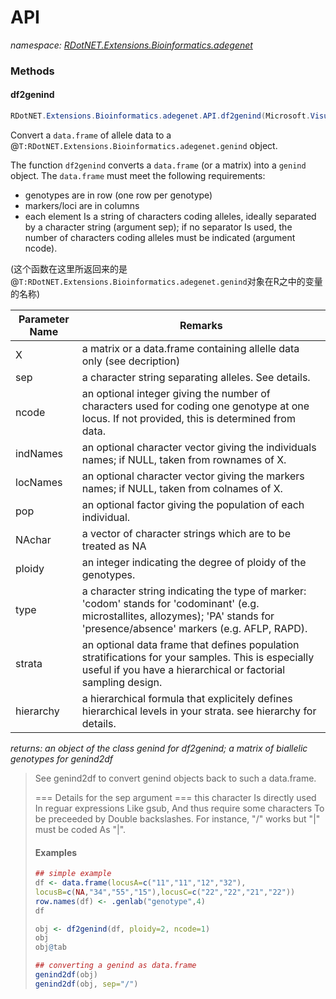 ﻿# API
_namespace: [RDotNET.Extensions.Bioinformatics.adegenet](./index.md)_





### Methods

#### df2genind
```csharp
RDotNET.Extensions.Bioinformatics.adegenet.API.df2genind(Microsoft.VisualBasic.Data.csv.DocumentStream.File,System.String,System.String,System.String[],System.String[],System.String,System.String,System.Int32,System.String,System.String,System.String)
```
Convert a ``data.frame`` of allele data to a @``T:RDotNET.Extensions.Bioinformatics.adegenet.genind`` object.
 
 The function ``df2genind`` converts a ``data.frame`` (or a matrix) into a ``genind`` object. The ``data.frame`` must meet the following requirements:
 
 - genotypes are in row (one row per genotype)
 - markers/loci are in columns
 - each element Is a string of characters coding alleles, ideally separated by a character string (argument sep); if no separator Is used, the number of characters coding alleles must be indicated (argument ncode).
 
 (这个函数在这里所返回来的是@``T:RDotNET.Extensions.Bioinformatics.adegenet.genind``对象在R之中的变量的名称)

|Parameter Name|Remarks|
|--------------|-------|
|X|a matrix or a data.frame containing allelle data only (see decription)|
|sep|a character string separating alleles. See details.|
|ncode|an optional integer giving the number of characters used for coding one genotype at one locus. If not provided, this is determined from data.|
|indNames|an optional character vector giving the individuals names; if NULL, taken from rownames of X.|
|locNames|an optional character vector giving the markers names; if NULL, taken from colnames of X.|
|pop|an optional factor giving the population of each individual.|
|NAchar|a vector of character strings which are to be treated as NA|
|ploidy|an integer indicating the degree of ploidy of the genotypes.|
|type|a character string indicating the type of marker: 'codom' stands for 'codominant' (e.g. microstallites, allozymes); 'PA' stands for 'presence/absence' markers (e.g. AFLP, RAPD).|
|strata|an optional data frame that defines population stratifications for your samples. This is especially useful if you have a hierarchical or factorial sampling design.|
|hierarchy|a hierarchical formula that explicitely defines hierarchical levels in your strata. see hierarchy for details.|


_returns: an object of the class genind for df2genind; a matrix of biallelic genotypes for genind2df_
> 
>  See genind2df to convert genind objects back to such a data.frame.
> 
>  === Details for the sep argument ===
>  this character Is directly used In reguar expressions Like gsub, And thus require some characters To be 
>  preceeded by Double backslashes. For instance, "/" works but "|" must be coded As "\|".
>  
>  #### Examples
> 
>  ```R
>  ## simple example
>  df <- data.frame(locusA=c("11","11","12","32"),
>  locusB=c(NA,"34","55","15"),locusC=c("22","22","21","22"))
>  row.names(df) <- .genlab("genotype",4)
>  df
> 
>  obj <- df2genind(df, ploidy=2, ncode=1)
>  obj
>  obj@tab
> 
>  ## converting a genind as data.frame
>  genind2df(obj)
>  genind2df(obj, sep="/")
>  ```
>  


